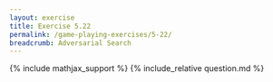 ```yaml
---
layout: exercise
title: Exercise 5.22
permalink: /game-playing-exercises/5-22/
breadcrumb: Adversarial Search
---
```


{% include mathjax_support %}
{% include_relative question.md %}
